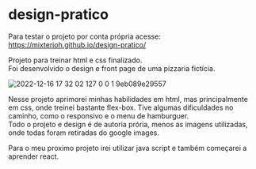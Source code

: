 # design-pratico

Para testar o projeto por conta própria acesse: https://mixterioh.github.io/design-pratico/

Projeto para treinar html e css finalizado.<br>
Foi desenvolvido o design e front page de uma pizzaria fictícia.

![2022-12-16 17 32 02 127 0 0 1 9eb089e29557](https://user-images.githubusercontent.com/37636267/208155810-7843f216-8280-4a91-85ea-23d99820bc6e.png)



Nesse projeto aprimorei minhas habilidades em html, mas principalmente em css, onde treinei bastante flex-box. Tive algumas dificuldades no caminho, como o responsivo e o menu de hamburguer.
<br>
Todo o projeto e design é de autoria prória, menos as imagens utilizadas, onde todas foram retiradas do google images.

Para o meu proximo projeto irei utilizar java script e também começarei a aprender react.
